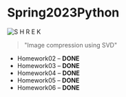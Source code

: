 # Spring2023Python

![S H R E K](/coolgif.gif)
> "Image compression using SVD"

- Homework02 – **DONE**
- Homework03 – **DONE**
- Homework04 – **DONE**
- Homework05 – **DONE**
- Homework06 – **DONE**
